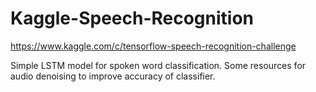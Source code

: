 # Kaggle-Speech-Recognition
https://www.kaggle.com/c/tensorflow-speech-recognition-challenge

Simple LSTM model for spoken word classification.
Some resources for audio denoising to improve accuracy of classifier.
